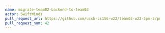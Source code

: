 ```yaml
---
name: migrate-team02-backend-to-team03
actor: SwiftWinds
pull_request_url: https://github.com/ucsb-cs156-w22/team03-w22-5pm-3/pull/42
pull_request_num: 42
---
```

